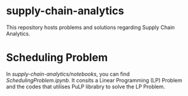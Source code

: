 # supply-chain-analytics
This repository hosts problems and solutions regarding Supply Chain Analytics.

# Scheduling Problem 
In *supply-chain-analytics/notebooks*, you can find *SchedulingProblem.ipynb*.
It consits a Linear Programming (LP) Problem and the codes that utilises PuLP librabry to solve the LP Problem.
